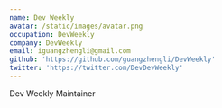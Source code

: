 ```yaml
---
name: Dev Weekly
avatar: /static/images/avatar.png
occupation: DevWeekly
company: DevWeekly
email: iguangzhengli@gmail.com
github: 'https://github.com/guangzhengli/DevWeekly'
twitter: 'https://twitter.com/DevDevWeekly'
---
```


Dev Weekly Maintainer
